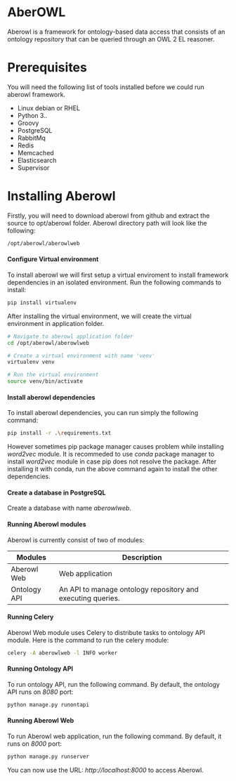 # AberOWL

Aberowl is a framework for ontology-based data access that consists of an ontology repository that can be queried through an OWL 2 EL reasoner.

# Prerequisites

You will need the following list of tools installed before we could run aberowl framework.

  - Linux debian or RHEL
  - Python 3.*.*
  - Groovy
  - PostgreSQL
  - RabbitMq
  - Redis
  - Memcached
  - Elasticsearch
  - Supervisor

# Installing Aberowl

Firstly, you will need to download aberowl from github and extract the source to opt/aberowl folder. Aberowl directory path will look like the following:

```sh
/opt/aberowl/aberowlweb
```
#### Configure Virtual environment

To install aberowl we will first setup a virtual enviroment to install framework dependencies in an isolated environment.
Run the following commands to install:

```sh
pip install virtualenv
```
After installing the virtual environment, we will create the virtual environment in application folder.

```sh
# Navigate to aberowl application folder 
cd /opt/aberowl/aberowlweb

# Create a virtual environment with name 'venv'
virtualenv venv

# Run the virtual environment
source venv/bin/activate
```
#### Install aberowl dependencies

To install aberowl dependencies, you can run simply the following command:

```sh
pip install -r .\requirements.txt
```

However sometimes pip package manager causes problem while installing *word2vec* module. It is recommeded to use *conda* package manager to install *word2vec* module in case pip does not resolve the package. After installing it with conda, run the above command again to install the other dependencies.

#### Create a database in PostgreSQL

Create a database with name *aberowlweb*.

#### Running Aberowl modules

Aberowl is currently consist of two of modules:

| Modules | Description |
| ------ | ------ |
| Aberowl Web | Web application |
| Ontology API | An API to manage ontology repository and executing queries. |

#### Running Celery

Aberowl Web module uses Celery to distribute tasks to ontology API module. Here is the command to run the celery module:

```sh
celery -A aberowlweb -l INFO worker
```
#### Running Ontology API

To run ontology API, run the following command. By default, the ontology API runs on *8080* port:
```sh
python manage.py runontapi
```

#### Running Aberowl Web

To run Aberowl web application, run the following command. By default, it runs on *8000* port:
```sh
python manage.py runserver
```
You can now use the URL: *http://localhost:8000* to access Aberowl.
